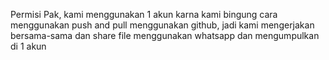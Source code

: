 Permisi Pak, kami menggunakan 1 akun karna kami bingung cara menggunakan push and pull menggunakan github, jadi kami mengerjakan bersama-sama dan share file menggunakan whatsapp dan mengumpulkan di 1 akun
